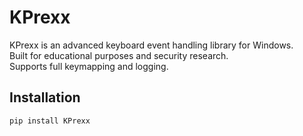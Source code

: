 # KPrexx

KPrexx is an advanced keyboard event handling library for Windows.  
Built for educational purposes and security research.  
Supports full keymapping and logging.  

## Installation

```bash
pip install KPrexx
